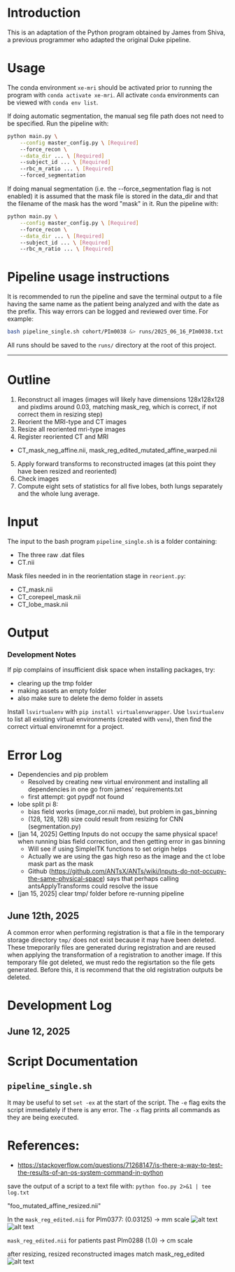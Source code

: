 # Introduction 
This is an adaptation of the Python program obtained by James from Shiva, a previous programmer who adapted the original Duke pipeline. 

# Usage
The conda environment `xe-mri` should be activated prior to running the program with `conda activate xe-mri`.
All activate `conda` environments can be viewed with `conda env list`.

If doing automatic segmentation, the manual seg file path does not need to be specified. Run the pipeline with:
```bash
python main.py \
    --config master_config.py \ [Required]
    --force_recon \
    --data_dir ... \ [Required]
    --subject_id ... \ [Required]
    --rbc_m_ratio ... \ [Required]
    --forced_segmentation 
```
    
If doing manual segmentation (i.e. the --force_segmentation flag is not enabled) it is assumed that the mask file is stored in the data_dir and 
that the filename of the mask has the word "mask" in it. Run the pipeline with:
```bash
python main.py \
    --config master_config.py \ [Required]
    --force_recon \
    --data_dir ... \ [Required]
    --subject_id ... \ [Required]
    --rbc_m_ratio ... \ [Required]
```

# Pipeline usage instructions
It is recommended to run the pipeline and save the terminal output to a file having the same name as the patient 
being analyzed and with the date as the prefix. This way errors can be logged and reviewed over time. For example:

```bash
bash pipeline_single.sh cohort/PIm0038 &> runs/2025_06_16_PIm0038.txt
```

All runs should be saved to the `runs/` directory at the root of this project.

---

# Outline
1. Reconstruct all images (images will likely have dimensions 128x128x128 and pixdims around 0.03, matching mask_reg, which is correct, if not correct them in resizing step)
2. Reorient the MRI-type and CT images
3. Resize all reoriented mri-type images
4. Register reoriented CT and MRI
  - CT_mask_neg_affine.nii, mask_reg_edited_mutated_affine_warped.nii
5. Apply forward transforms to reconstructed images (at this point they have been resized and reoriented)
6. Check images
7. Compute eight sets of statistics for all five lobes, both lungs separately and the whole lung average.

# Input
The input to the bash program `pipeline_single.sh` is a folder containing:
- The three raw .dat files
- CT.nii

Mask files needed in in the reorientation stage in `reorient.py`:
- CT_mask.nii
- CT_corepeel_mask.nii
- CT_lobe_mask.nii

# Output

### Development Notes
If pip complains of insufficient disk space when installing packages, try:
- clearing up the tmp folder
- making assets an empty folder
- also make sure to delete the demo folder in assets

Install `lsvirtualenv` with `pip install virtualenvwrapper`. Use `lsvirtualenv` to list all existing virtual environments (created with `venv`), then find the correct virtual environemnt for a project.

# Error Log
- Dependencies and pip problem
  - Resolved by creating new virtual environment and installing all dependencies in one go from james' requirements.txt
  - first attempt: got pypdf not found 
- lobe split pi 8:
  - bias field works (image_cor.nii made), but problem in gas_binning
  - (128, 128, 128) size could result from resizing for CNN (segmentation.py)
- [jan 14, 2025] Getting Inputs do not occupy the same physical space! when running bias field correction, and then getting error in gas binning
  - Will see if using SimpleITK functions to set origin helps
  - Actually we are using the gas high reso as the image and the ct lobe mask part as the mask
  - Github (https://github.com/ANTsX/ANTs/wiki/Inputs-do-not-occupy-the-same-physical-space) says that perhaps calling antsApplyTransforms could resolve the issue
- [jan 15, 2025] clear tmp/ folder before re-running pipeline

## June 12th, 2025
A common error when performing registration is that a file in the temporary storage directory `tmp/` does not exist because it may have been deleted. These tmeporarily files are generated during registration and are reused when applying the transformation of a registration to another image. If this temporary file got deleted, we must redo the regisrtation so the file gets generated. Before this, it is recommend that the old registration outputs be deleted.

# Development Log
## June 12, 2025

# Script Documentation
## `pipeline_single.sh`
It may be useful to set `set -ex` at the start of the script. The `-e` flag exits the script immediately if there is any error. The `-x` flag prints all commands as they are being executed.

# References:
- https://stackoverflow.com/questions/71268147/is-there-a-way-to-test-the-results-of-an-os-system-command-in-python

save the output of a script to a text file with:
`python foo.py 2>&1 | tee log.txt`

"foo_mutated_affine_resized.nii"

In the `mask_reg_edited.nii` for PIm0377: (0.03125) -> mm scale
![alt text](image.png)
![alt text](image-1.png)

`mask_reg_edited.nii` for patients past PIm0288 (1.0) -> cm scale

after resizing, resized reconstructed images match mask_reg_edited
![alt text](image-2.png)
